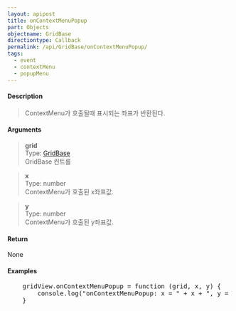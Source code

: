 ```yaml
---
layout: apipost
title: onContextMenuPopup
part: Objects
objectname: GridBase
directiontype: Callback
permalink: /api/GridBase/onContextMenuPopup/
tags:
  - event
  - contextMenu
  - popupMenu
---
```



#### Description

> ContextMenu가 호출될때 표시되는 좌표가 반환된다.

#### Arguments

> **grid**  
> Type: [GridBase](/api/GridBase/)  
> GridBase 컨트롤  

> **x**  
> Type: number   
> ContextMenu가 호출된 x좌표값.    

> **y**  
> Type: number  
> ContextMenu가 호출된 y좌표값.    

#### Return

None

#### Examples 

<pre class="prettyprint">
    gridView.onContextMenuPopup = function (grid, x, y) {
        console.log("onContextMenuPopup: x = " + x + ", y = " + y);
    }
</pre>

